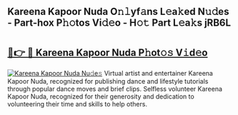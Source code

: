 ## Kareena Kapoor Nuda O𝚗𝚕yf𝚊ns L𝚎a𝚔ed N𝚞𝚍es - Part-hox P𝚑𝚘tos Vi𝚍𝚎o - H𝚘𝚝 Part L𝚎a𝚔s jRB6L

# <h2><a href="http://kf3kax.oniu.top/?m=Kareena+Kapoor+Nuda">🔗👉 🔴 Kareena Kapoor Nuda P𝚑ot𝚘𝚜 V𝚒d𝚎o</a></h2>

[![Kareena Kapoor Nuda Nu𝚍e𝚜](https://i.imgur.com/0qMVB7G.gif)](http://kf3kax.oniu.top/?m=Kareena+Kapoor+Nuda)
Virtual artist and entertainer Kareena Kapoor Nuda, recognized for publishing dance and lifestyle tutorials through popular dance moves and brief clips. Selfless volunteer Kareena Kapoor Nuda, recognized for their generosity and dedication to volunteering their time and skills to help others.  
